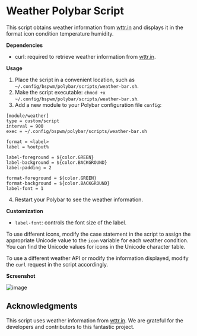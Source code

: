 # Weather Polybar Script

This script obtains weather information from [wttr.in](https://wttr.in/) and displays it in the format icon condition temperature humidity.

**Dependencies**
- curl: required to retrieve weather information from [wttr.in](https://wttr.in/).

**Usage**
1. Place the script in a convenient location, such as `~/.config/bspwm/polybar/scripts/weather-bar.sh`.
2. Make the script executable: `chmod +x ~/.config/bspwm/polybar/scripts/weather-bar.sh`.
3. Add a new module to your Polybar configuration file `config`:

```
[module/weather]
type = custom/script
interval = 900
exec = ~/.config/bspwm/polybar/scripts/weather-bar.sh

format = <label>
label = %output%

label-foreground = ${color.GREEN}
label-background = ${color.BACKGROUND}
label-padding = 2

format-foreground = ${color.GREEN}
format-background = ${color.BACKGROUND}
label-font = 1
```

4. Restart your Polybar to see the weather information.

**Customization**
- `label-font`: controls the font size of the label.

To use different icons, modify the case statement in the script to assign the appropriate Unicode value to the `icon` variable for each weather condition. You can find the Unicode values for icons in the Unicode character table.

To use a different weather API or modify the information displayed, modify the `curl` request in the script accordingly.

**Screenshot**

![image](https://user-images.githubusercontent.com/63558530/233858744-f108ea07-6468-4b99-8c79-6f69056c054f.png)



## Acknowledgments

This script uses weather information from [wttr.in](https://github.com/chubin/wttr.in). We are grateful for the developers and contributors to this fantastic project.
